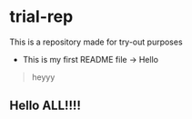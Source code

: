 # trial-rep
This is a repository made for try-out purposes
- This is my first README file
-> Hello
>heyyy
## Hello ALL!!!!
